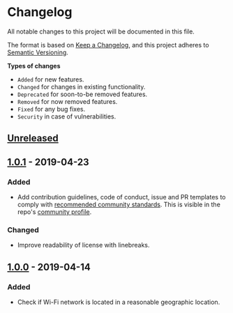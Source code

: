 # Changelog

All notable changes to this project will be documented in this file.

The format is based on [Keep a Changelog](https://keepachangelog.com/en/1.0.0/),
and this project adheres to [Semantic Versioning](https://semver.org/spec/v2.0.0.html).

**Types of changes**

- `Added` for new features.
- `Changed` for changes in existing functionality.
- `Deprecated` for soon-to-be removed features.
- `Removed` for now removed features.
- `Fixed` for any bug fixes.
- `Security` in case of vulnerabilities.

## [Unreleased]

## [1.0.1] - 2019-04-23

### Added

- Add contribution guidelines, code of conduct, issue and PR templates to comply with [recommended community standards](https://opensource.guide).
This is visible in the repo's [community profile](https://github.com/rodrigobdz/validi18n/community).

### Changed

- Improve readability of license with linebreaks.

## [1.0.0] - 2019-04-14

### Added

- Check if Wi-Fi network is located in a reasonable geographic location.

[unreleased]: https://github.com/rodrigobdz/geo-wifi/compare/v1.0.1...HEAD
[1.0.1]: https://github.com/rodrigobdz/geo-wifi/compare/v1.0.0...v1.0.1
[1.0.0]: https://github.com/rodrigobdz/geo-wifi/compare/f32b9b6d887c590f93a3a215f5913f626ef56fd5...v1.0.0
